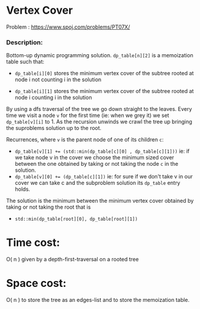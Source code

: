# Vertex Cover
Problem : https://www.spoj.com/problems/PT07X/
### Description:
Bottom-up dynamic programming solution. `dp_table[n][2]` is a memoization table such that:
- `dp_table[i][0]` stores the minimum vertex cover of the subtree rooted at node i not counting i in the solution

- `dp_table[i][1]` stores the minimum vertex cover of the subtree rooted at node i counting i in the solution

By using a dfs traversal of the tree we go down straight to the leaves. Every time we visit a node `v` for the first time (ie: when we grey it) we set `dp_table[v][i]` to 1. As the recursion unwinds we  crawl the tree up bringing the suproblems solution up to the root.

Recurrences, where `v` is the parent node of one of its children `c`:
- `dp_table[v][1] += (std::min(dp_table[c][0] , dp_table[c][1]))` ie: if we take node v in the cover we choose the minimum sized cover between the one obtained by taking or not taking the node `c` in the solution.
- `dp_table[v][0] += (dp_table[c][1])` ie: for sure if we don't take v in our cover we can take c and the subproblem solution its `dp_table` entry holds. 

The solution is the minimum between the minimum vertex cover obtained by taking or not taking the root that is
- `std::min(dp_table[root][0], dp_table[root][1])`

# Time cost:
O( n ) given by a depth-first-traversal on a rooted tree
# Space cost:
O( n ) to store the tree as an edges-list and to store the memoization table.